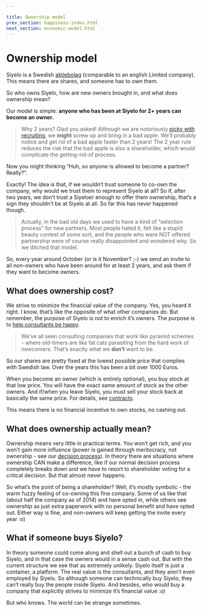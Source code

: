 ```yaml
---

title: Ownership model
prev_section: happiness-index.html
next_section: economic-model.html
---
```


# Ownership model

Siyelo is a Swedish
[aktiebolag](http://sv.wikipedia.org/wiki/Aktiebolag) (comparable to an
english Limited company). This means there are shares, and someone has
to own them.

So who owns Siyelo, how are new owners brought in, and what does
ownership mean?

Our model is simple: **anyone who has been at Siyelo for 2+ years can
become an owner.**

> Why 2 years? Glad you asked! Although we are notoriously [picky with
> recruiting](recruiting.html), we **might** screw up and bring in a bad
> apple. We’ll probably notice and get rid of a bad apple faster than 2
> years! The 2 year rule reduces the risk that the bad apple is also a
> shareholder, which would complicate the getting-rid-of process.

Now you might thinking “Huh, so *anyone* is allowed to become a partner?
Really?”.

Exactly! The idea is that, if we wouldn’t trust someone to co-own the
company, why would we trust them to represent Siyelo at all? So if,
after two years, we don’t trust a Siyeloer enough to offer them
ownership, that’s a sign they shouldn’t be at Siyelo at all. So far this
has never happened though.

> Actually, in the bad old days we used to have a kind of “selection
> process” for new partners. Most people hated it, felt like a stupid
> beauty contest of some sort, and the people who were NOT offered
> partnership were of course really disappointed and wondered why. So we
> ditched that model.

So, every year around October (or is it November? ;-) we send an invite
to all non-owners who have been around for at least 2 years, and ask
them if they want to become owners.

## What does ownership cost?

We strive to minimize the financial value of the company. Yes, you heard
it right. I know, that’s like the opposite of what other companies do.
But remember, the purpose of Siyelo is not to enrich it’s owners. The
purpose is to [help consultants be happy](what-is-siyelo.html).

> We’ve all seen consulting companies that work like pyramid schemes -
> where old-timers are like fat cats parasiting from the hard work of
> newcomers. That’s exactly what we **don’t** want to be.</rant>

So our shares are pretty fixed at the lowest possible price that
complies with Swedish law. Over the years this has been a bit over 1000
Euros.

When you become an owner (which is entirely optional), you buy stock at
that low price. You will have the exact same amount of stock as the
other owners. And if/when you leave Siyelo, you must sell your stock
back at basically the same price. For details, see
[contracts](contracts.html).

This means there is no financial incentive to own stocks, no cashing
out.

## What does ownership actually mean?

Ownership means very little in practical terms. You won’t get rich, and
you won’t gain more influence (power is gained through meritocracy, not
ownership - see our [decision process](decisions.html)). In theory there
are situations where ownership CAN make a difference, like if our normal
decision process completely breaks down and we have to resort to
shareholder voting for a critical decision. But that almost never
happens.

So what’s the point of being a shareholder? Well, it’s mostly symbolic -
the warm fuzzy feeling of co-owning this fine company. Some of us like
that (about half the company as of 2014) and have opted in, while others
see ownership as just extra paperwork with no personal benefit and have
opted out. Either way is fine, and non-owners will keep getting the
invite every year :o)

## What if someone buys Siyelo?

In theory someone could come along and shell out a bunch of cash to buy
Siyelo, and in that case the owners would in a sense cash out. But with
the current structure we see that as extremely unlikely. Siyelo itself
is just a container, a platform. The real value is the consultants, and
they aren’t even employed by Siyelo. So although someone can technically
buy Siyelo, they can’t really buy the people inside Siyelo. And besides,
who would buy a company that explicitly strives to minimize it’s
financial value :o)

But who knows. The world can be strange sometimes.
